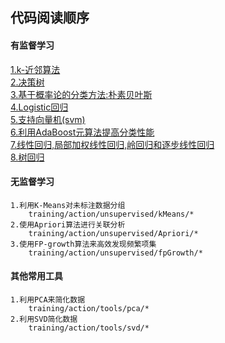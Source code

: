 ## 代码阅读顺序
#### 有监督学习
<a href='./training/action/supervised/kNearestNeighbor/KNN.py'>1.k-近邻算法</a>\
<a href='./training/action/supervised/decisionTree/trees.py'>2.决策树</a>\
<a href='./training/action/supervised/bayes'>3.基于概率论的分类方法:朴素贝叶斯</a>\
<a href='./training/action/supervised/logistic'>4.Logistic回归</a>\
<a href='./training/action/supervised/svm'>5.支持向量机(svm)</a>\
<a href='./training/action/supervised/AdaBoost'>6.利用AdaBoost元算法提高分类性能</a>\
<a href='./training/action/supervised/regression'>7.线性回归,局部加权线性回归,岭回归和逐步线性回归</a>\
<a href='./training/action/supervised/CART'>8.树回归</a>
#### 无监督学习
    1.利用K-Means对未标注数据分组
        training/action/unsupervised/kMeans/*
    2.使用Apriori算法进行关联分析
        training/action/unsupervised/Apriori/*
    3.使用FP-growth算法来高效发现频繁项集
        training/action/unsupervised/fpGrowth/*
#### 其他常用工具
    1.利用PCA来简化数据
        training/action/tools/pca/*
    2.利用SVD简化数据
        training/action/tools/svd/*

